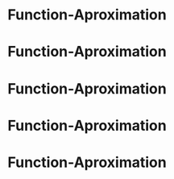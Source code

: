 # Function-Aproximation
# Function-Aproximation
# Function-Aproximation
# Function-Aproximation
# Function-Aproximation
